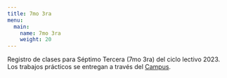 ```yaml
---
title: 7mo 3ra
menu:
  main:
    name: 7mo 3ra
    weight: 20
---
```


Registro de clases para Séptimo Tercera (7mo 3ra) del ciclo lectivo 2023. Los trabajos prácticos se entregan a través del [Campus](https://campus.tecnica4berazategui.edu.ar/course/view.php?id=31).